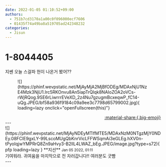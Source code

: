 ```yaml
---
date: 2022-01-05 01:10:52+09:00
authors:
  - 751b7cd3170a1a00c0f096000ecf7606
  - 01435f74a49ba8a519705ad242348232
categories:
  - Jisun
---
```


# 1-8044405

<div class="post-container" markdown="1">
<div class="content-container md-sidebar__scrollwrap" markdown="1">

지쎈 오늘 스걸파 헌이 나온거 봤어??
<figure markdown="1">
![](https://phinf.wevpstatic.net/MjAyMjA2MjBfODEg/MDAxNjU1NzE4Mzk3NjU1.Irc5RKOnvu8An5iapTrQlqk8NAIoZOA2oVCs-rWjRQog.9SE6rLiwrrrEVeXD_2z4Nu7gzugmBcxeqwP_fC14-uQg.JPEG/bf58a936f9184c09a9ee3c7798d65799002.jpg){ loading=lazy onclick="openFullscreen(this)"}
</figure>


</div>
</div>

<div style="text-align: right;" markdown="1">
<a href="https://weverse.io/fromis9/fanpost/1-8044405" style="text-align: right;">:material-share:{.big-emoji}</a>
</div>
---

<div class="comments-container md-sidebar__scrollwrap" markdown="1">
<div class="comment" markdown="1">
<div class='id-container' markdown="1">
![](https://phinf.wevpstatic.net/MjAyNDEyMTlfMTE5/MDAxNzM0NTgzMjY0NDEy.08FClE9gxLY-99LscoMUgQbKnrVicLFFWSqmAi3eGLEg.hXV0n-tPyoIqjwYMPRrQ8Zn9aHvy3-B2llL4LWAZ_bEg.JPEG/image.jpg?type=s72){ pfp loading=lazy }
**<span class="artist">지선</span>** <small>Jan 05 2022, 01:11</small><br>
</div>
<div class='comment-body' markdown="1">
기여워라. 귀여움을 마지막으로 전 자러갑니다!! 여러분도 굿빰
</div>
</div>
</div>
---
